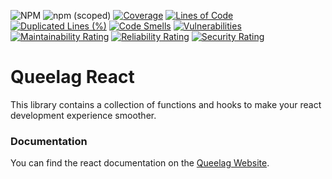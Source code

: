 ![NPM](https://img.shields.io/npm/l/@queelag/react)
![npm (scoped)](https://img.shields.io/npm/v/@queelag/react)
[![Coverage](https://sonarcloud.io/api/project_badges/measure?project=queelag_react&metric=coverage)](https://sonarcloud.io/summary/new_code?id=queelag_react)
[![Lines of Code](https://sonarcloud.io/api/project_badges/measure?project=queelag_react&metric=ncloc)](https://sonarcloud.io/summary/new_code?id=queelag_react)
[![Duplicated Lines (%)](https://sonarcloud.io/api/project_badges/measure?project=queelag_react&metric=duplicated_lines_density)](https://sonarcloud.io/summary/new_code?id=queelag_react)
[![Code Smells](https://sonarcloud.io/api/project_badges/measure?project=queelag_react&metric=code_smells)](https://sonarcloud.io/summary/new_code?id=queelag_react)
[![Vulnerabilities](https://sonarcloud.io/api/project_badges/measure?project=queelag_react&metric=vulnerabilities)](https://sonarcloud.io/summary/new_code?id=queelag_react)
[![Maintainability Rating](https://sonarcloud.io/api/project_badges/measure?project=queelag_react&metric=sqale_rating)](https://sonarcloud.io/summary/new_code?id=queelag_react)
[![Reliability Rating](https://sonarcloud.io/api/project_badges/measure?project=queelag_react&metric=reliability_rating)](https://sonarcloud.io/summary/new_code?id=queelag_react)
[![Security Rating](https://sonarcloud.io/api/project_badges/measure?project=queelag_react&metric=security_rating)](https://sonarcloud.io/summary/new_code?id=queelag_react)

# Queelag React

This library contains a collection of functions and hooks to make your react development experience smoother.

### Documentation

You can find the react documentation on the [Queelag Website](https://queelag.dariosechi.it).
